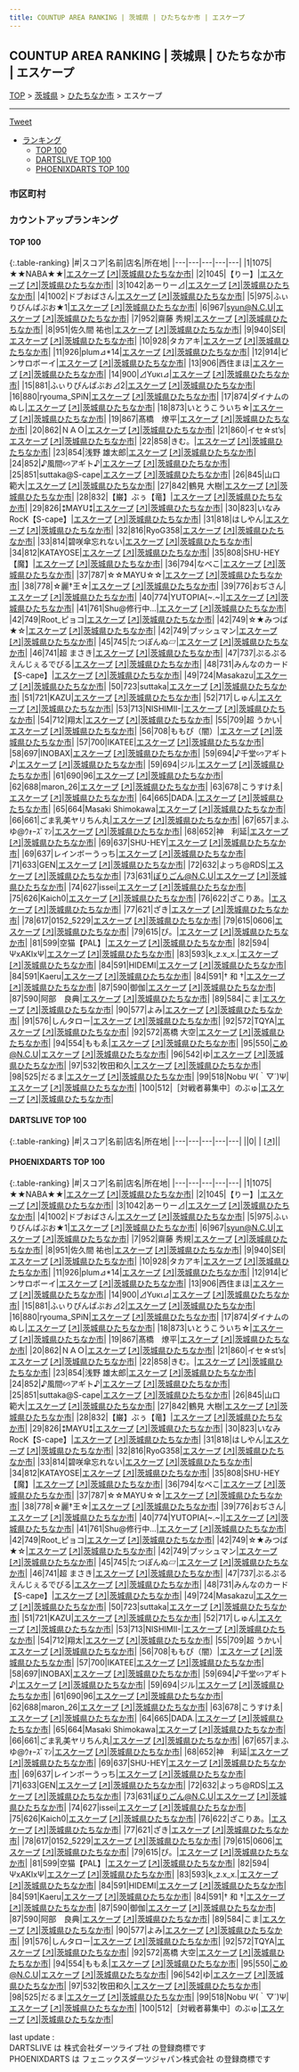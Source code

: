 ```yaml
---
title: COUNTUP AREA RANKING | 茨城県 | ひたちなか市 | エスケープ
---
```

## COUNTUP AREA RANKING | 茨城県 | ひたちなか市 | エスケープ

[TOP](/darts/rank/) > [茨城県](/darts/rank/茨城県/) > [ひたちなか市](/darts/rank/茨城県/ひたちなか市/) > エスケープ

___

<a href="https://twitter.com/share?ref_src=twsrc%5Etfw" data-text="COUNTUP AREA RANKING | 茨城県ひたちなか市エスケープ" class="twitter-share-button" data-hashtags="DARTSLIVE,PHOENIXDARTS,darts,ダーツ" data-show-count="false">Tweet</a>

* [ランキング](#カウントアップランキング)
    * [TOP 100](#top-100)
    * [DARTSLIVE TOP 100](#dartslive-top-100)
    * [PHOENIXDARTS TOP 100](#phoenixdarts-top-100)

### 市区町村

<ul>

</ul>

### カウントアップランキング

#### TOP 100



{:.table-ranking}
|#|スコア|名前|店名|所在地|
|---|---|---|---|---|
|1|1075|<span class="rank-name-pd">★★NABA★★</span>|<a href="/darts/rank/shops/9425.html">エスケープ</a> <a href="https://vs.phoenixdarts.com/jp/shop/shopDetailInfo/s_9425?s_seq=9425">[↗]</a>|<a href="/darts/rank/茨城県/ひたちなか市">茨城県ひたちなか市</a>|
|2|1045|<span class="rank-name-pd">【りー】</span>|<a href="/darts/rank/shops/9425.html">エスケープ</a> <a href="https://vs.phoenixdarts.com/jp/shop/shopDetailInfo/s_9425?s_seq=9425">[↗]</a>|<a href="/darts/rank/茨城県/ひたちなか市">茨城県ひたちなか市</a>|
|3|1042|<span class="rank-name-pd">あーりー⊿</span>|<a href="/darts/rank/shops/9425.html">エスケープ</a> <a href="https://vs.phoenixdarts.com/jp/shop/shopDetailInfo/s_9425?s_seq=9425">[↗]</a>|<a href="/darts/rank/茨城県/ひたちなか市">茨城県ひたちなか市</a>|
|4|1002|<span class="rank-name-pd">ドブおばさん</span>|<a href="/darts/rank/shops/9425.html">エスケープ</a> <a href="https://vs.phoenixdarts.com/jp/shop/shopDetailInfo/s_9425?s_seq=9425">[↗]</a>|<a href="/darts/rank/茨城県/ひたちなか市">茨城県ひたちなか市</a>|
|5|975|<span class="rank-name-pd">ふぃりびんばぶお★1</span>|<a href="/darts/rank/shops/9425.html">エスケープ</a> <a href="https://vs.phoenixdarts.com/jp/shop/shopDetailInfo/s_9425?s_seq=9425">[↗]</a>|<a href="/darts/rank/茨城県/ひたちなか市">茨城県ひたちなか市</a>|
|6|967|<span class="rank-name-pd">syun@N.C.U</span>|<a href="/darts/rank/shops/9425.html">エスケープ</a> <a href="https://vs.phoenixdarts.com/jp/shop/shopDetailInfo/s_9425?s_seq=9425">[↗]</a>|<a href="/darts/rank/茨城県/ひたちなか市">茨城県ひたちなか市</a>|
|7|952|<span class="rank-name-pd"><span class="pro-icon-pd"></span>齋藤 秀規</span>|<a href="/darts/rank/shops/9425.html">エスケープ</a> <a href="https://vs.phoenixdarts.com/jp/shop/shopDetailInfo/s_9425?s_seq=9425">[↗]</a>|<a href="/darts/rank/茨城県/ひたちなか市">茨城県ひたちなか市</a>|
|8|951|<span class="rank-name-pd"><span class="pro-icon-pd"></span>佐久間 祐也</span>|<a href="/darts/rank/shops/9425.html">エスケープ</a> <a href="https://vs.phoenixdarts.com/jp/shop/shopDetailInfo/s_9425?s_seq=9425">[↗]</a>|<a href="/darts/rank/茨城県/ひたちなか市">茨城県ひたちなか市</a>|
|9|940|<span class="rank-name-pd">SEI</span>|<a href="/darts/rank/shops/9425.html">エスケープ</a> <a href="https://vs.phoenixdarts.com/jp/shop/shopDetailInfo/s_9425?s_seq=9425">[↗]</a>|<a href="/darts/rank/茨城県/ひたちなか市">茨城県ひたちなか市</a>|
|10|928|<span class="rank-name-pd">タカアキ</span>|<a href="/darts/rank/shops/9425.html">エスケープ</a> <a href="https://vs.phoenixdarts.com/jp/shop/shopDetailInfo/s_9425?s_seq=9425">[↗]</a>|<a href="/darts/rank/茨城県/ひたちなか市">茨城県ひたちなか市</a>|
|11|926|<span class="rank-name-pd">plum⊿*14</span>|<a href="/darts/rank/shops/9425.html">エスケープ</a> <a href="https://vs.phoenixdarts.com/jp/shop/shopDetailInfo/s_9425?s_seq=9425">[↗]</a>|<a href="/darts/rank/茨城県/ひたちなか市">茨城県ひたちなか市</a>|
|12|914|<span class="rank-name-pd">ピンサロボーイ</span>|<a href="/darts/rank/shops/9425.html">エスケープ</a> <a href="https://vs.phoenixdarts.com/jp/shop/shopDetailInfo/s_9425?s_seq=9425">[↗]</a>|<a href="/darts/rank/茨城県/ひたちなか市">茨城県ひたちなか市</a>|
|13|906|<span class="rank-name-pd">西住まほ</span>|<a href="/darts/rank/shops/9425.html">エスケープ</a> <a href="https://vs.phoenixdarts.com/jp/shop/shopDetailInfo/s_9425?s_seq=9425">[↗]</a>|<a href="/darts/rank/茨城県/ひたちなか市">茨城県ひたちなか市</a>|
|14|900|<span class="rank-name-pd">⊿Υυκι⊿</span>|<a href="/darts/rank/shops/9425.html">エスケープ</a> <a href="https://vs.phoenixdarts.com/jp/shop/shopDetailInfo/s_9425?s_seq=9425">[↗]</a>|<a href="/darts/rank/茨城県/ひたちなか市">茨城県ひたちなか市</a>|
|15|881|<span class="rank-name-pd">ふぃりぴんぱぶお⊿2</span>|<a href="/darts/rank/shops/9425.html">エスケープ</a> <a href="https://vs.phoenixdarts.com/jp/shop/shopDetailInfo/s_9425?s_seq=9425">[↗]</a>|<a href="/darts/rank/茨城県/ひたちなか市">茨城県ひたちなか市</a>|
|16|880|<span class="rank-name-pd">ryouma_SPiN</span>|<a href="/darts/rank/shops/9425.html">エスケープ</a> <a href="https://vs.phoenixdarts.com/jp/shop/shopDetailInfo/s_9425?s_seq=9425">[↗]</a>|<a href="/darts/rank/茨城県/ひたちなか市">茨城県ひたちなか市</a>|
|17|874|<span class="rank-name-pd">ダイナムのぬし</span>|<a href="/darts/rank/shops/9425.html">エスケープ</a> <a href="https://vs.phoenixdarts.com/jp/shop/shopDetailInfo/s_9425?s_seq=9425">[↗]</a>|<a href="/darts/rank/茨城県/ひたちなか市">茨城県ひたちなか市</a>|
|18|873|<span class="rank-name-pd">いとうこういち☆</span>|<a href="/darts/rank/shops/9425.html">エスケープ</a> <a href="https://vs.phoenixdarts.com/jp/shop/shopDetailInfo/s_9425?s_seq=9425">[↗]</a>|<a href="/darts/rank/茨城県/ひたちなか市">茨城県ひたちなか市</a>|
|19|867|<span class="rank-name-pd">髙橋　燎平</span>|<a href="/darts/rank/shops/9425.html">エスケープ</a> <a href="https://vs.phoenixdarts.com/jp/shop/shopDetailInfo/s_9425?s_seq=9425">[↗]</a>|<a href="/darts/rank/茨城県/ひたちなか市">茨城県ひたちなか市</a>|
|20|862|<span class="rank-name-pd">ＮＡＯ</span>|<a href="/darts/rank/shops/9425.html">エスケープ</a> <a href="https://vs.phoenixdarts.com/jp/shop/shopDetailInfo/s_9425?s_seq=9425">[↗]</a>|<a href="/darts/rank/茨城県/ひたちなか市">茨城県ひたちなか市</a>|
|21|860|<span class="rank-name-pd">イセ☆st’s</span>|<a href="/darts/rank/shops/9425.html">エスケープ</a> <a href="https://vs.phoenixdarts.com/jp/shop/shopDetailInfo/s_9425?s_seq=9425">[↗]</a>|<a href="/darts/rank/茨城県/ひたちなか市">茨城県ひたちなか市</a>|
|22|858|<span class="rank-name-pd">きむ。</span>|<a href="/darts/rank/shops/9425.html">エスケープ</a> <a href="https://vs.phoenixdarts.com/jp/shop/shopDetailInfo/s_9425?s_seq=9425">[↗]</a>|<a href="/darts/rank/茨城県/ひたちなか市">茨城県ひたちなか市</a>|
|23|854|<span class="rank-name-pd">浅野 雄太郎</span>|<a href="/darts/rank/shops/9425.html">エスケープ</a> <a href="https://vs.phoenixdarts.com/jp/shop/shopDetailInfo/s_9425?s_seq=9425">[↗]</a>|<a href="/darts/rank/茨城県/ひたちなか市">茨城県ひたちなか市</a>|
|24|852|<span class="rank-name-pd">♪風間∽アギト♪</span>|<a href="/darts/rank/shops/9425.html">エスケープ</a> <a href="https://vs.phoenixdarts.com/jp/shop/shopDetailInfo/s_9425?s_seq=9425">[↗]</a>|<a href="/darts/rank/茨城県/ひたちなか市">茨城県ひたちなか市</a>|
|25|851|<span class="rank-name-pd">suttaka@S-cape</span>|<a href="/darts/rank/shops/9425.html">エスケープ</a> <a href="https://vs.phoenixdarts.com/jp/shop/shopDetailInfo/s_9425?s_seq=9425">[↗]</a>|<a href="/darts/rank/茨城県/ひたちなか市">茨城県ひたちなか市</a>|
|26|845|<span class="rank-name-pd">山口 範大</span>|<a href="/darts/rank/shops/9425.html">エスケープ</a> <a href="https://vs.phoenixdarts.com/jp/shop/shopDetailInfo/s_9425?s_seq=9425">[↗]</a>|<a href="/darts/rank/茨城県/ひたちなか市">茨城県ひたちなか市</a>|
|27|842|<span class="rank-name-pd"><span class="pro-icon-pd"></span>鶴見 大樹</span>|<a href="/darts/rank/shops/9425.html">エスケープ</a> <a href="https://vs.phoenixdarts.com/jp/shop/shopDetailInfo/s_9425?s_seq=9425">[↗]</a>|<a href="/darts/rank/茨城県/ひたちなか市">茨城県ひたちなか市</a>|
|28|832|<span class="rank-name-pd">【巌】ぶぅ【竜】</span>|<a href="/darts/rank/shops/9425.html">エスケープ</a> <a href="https://vs.phoenixdarts.com/jp/shop/shopDetailInfo/s_9425?s_seq=9425">[↗]</a>|<a href="/darts/rank/茨城県/ひたちなか市">茨城県ひたちなか市</a>|
|29|826|<span class="rank-name-pd">⁑MAYU⁑</span>|<a href="/darts/rank/shops/9425.html">エスケープ</a> <a href="https://vs.phoenixdarts.com/jp/shop/shopDetailInfo/s_9425?s_seq=9425">[↗]</a>|<a href="/darts/rank/茨城県/ひたちなか市">茨城県ひたちなか市</a>|
|30|823|<span class="rank-name-pd">いなみRocK【S-cape】</span>|<a href="/darts/rank/shops/9425.html">エスケープ</a> <a href="https://vs.phoenixdarts.com/jp/shop/shopDetailInfo/s_9425?s_seq=9425">[↗]</a>|<a href="/darts/rank/茨城県/ひたちなか市">茨城県ひたちなか市</a>|
|31|818|<span class="rank-name-pd">はしやん</span>|<a href="/darts/rank/shops/9425.html">エスケープ</a> <a href="https://vs.phoenixdarts.com/jp/shop/shopDetailInfo/s_9425?s_seq=9425">[↗]</a>|<a href="/darts/rank/茨城県/ひたちなか市">茨城県ひたちなか市</a>|
|32|816|<span class="rank-name-pd">RyoG358</span>|<a href="/darts/rank/shops/9425.html">エスケープ</a> <a href="https://vs.phoenixdarts.com/jp/shop/shopDetailInfo/s_9425?s_seq=9425">[↗]</a>|<a href="/darts/rank/茨城県/ひたちなか市">茨城県ひたちなか市</a>|
|33|814|<span class="rank-name-pd">碧咲傘忘れない</span>|<a href="/darts/rank/shops/9425.html">エスケープ</a> <a href="https://vs.phoenixdarts.com/jp/shop/shopDetailInfo/s_9425?s_seq=9425">[↗]</a>|<a href="/darts/rank/茨城県/ひたちなか市">茨城県ひたちなか市</a>|
|34|812|<span class="rank-name-pd">KATAYOSE</span>|<a href="/darts/rank/shops/9425.html">エスケープ</a> <a href="https://vs.phoenixdarts.com/jp/shop/shopDetailInfo/s_9425?s_seq=9425">[↗]</a>|<a href="/darts/rank/茨城県/ひたちなか市">茨城県ひたちなか市</a>|
|35|808|<span class="rank-name-pd">SHU-HEY【魔】</span>|<a href="/darts/rank/shops/9425.html">エスケープ</a> <a href="https://vs.phoenixdarts.com/jp/shop/shopDetailInfo/s_9425?s_seq=9425">[↗]</a>|<a href="/darts/rank/茨城県/ひたちなか市">茨城県ひたちなか市</a>|
|36|794|<span class="rank-name-pd">なべこ</span>|<a href="/darts/rank/shops/9425.html">エスケープ</a> <a href="https://vs.phoenixdarts.com/jp/shop/shopDetailInfo/s_9425?s_seq=9425">[↗]</a>|<a href="/darts/rank/茨城県/ひたちなか市">茨城県ひたちなか市</a>|
|37|787|<span class="rank-name-pd">☆☆MAYU☆☆</span>|<a href="/darts/rank/shops/9425.html">エスケープ</a> <a href="https://vs.phoenixdarts.com/jp/shop/shopDetailInfo/s_9425?s_seq=9425">[↗]</a>|<a href="/darts/rank/茨城県/ひたちなか市">茨城県ひたちなか市</a>|
|38|778|<span class="rank-name-pd">☆麗†王☆</span>|<a href="/darts/rank/shops/9425.html">エスケープ</a> <a href="https://vs.phoenixdarts.com/jp/shop/shopDetailInfo/s_9425?s_seq=9425">[↗]</a>|<a href="/darts/rank/茨城県/ひたちなか市">茨城県ひたちなか市</a>|
|39|776|<span class="rank-name-pd">おぢさん</span>|<a href="/darts/rank/shops/9425.html">エスケープ</a> <a href="https://vs.phoenixdarts.com/jp/shop/shopDetailInfo/s_9425?s_seq=9425">[↗]</a>|<a href="/darts/rank/茨城県/ひたちなか市">茨城県ひたちなか市</a>|
|40|774|<span class="rank-name-pd">YUTOPIA[~.~]</span>|<a href="/darts/rank/shops/9425.html">エスケープ</a> <a href="https://vs.phoenixdarts.com/jp/shop/shopDetailInfo/s_9425?s_seq=9425">[↗]</a>|<a href="/darts/rank/茨城県/ひたちなか市">茨城県ひたちなか市</a>|
|41|761|<span class="rank-name-pd">Shu@修行中...</span>|<a href="/darts/rank/shops/9425.html">エスケープ</a> <a href="https://vs.phoenixdarts.com/jp/shop/shopDetailInfo/s_9425?s_seq=9425">[↗]</a>|<a href="/darts/rank/茨城県/ひたちなか市">茨城県ひたちなか市</a>|
|42|749|<span class="rank-name-pd">Root_ピョコ</span>|<a href="/darts/rank/shops/9425.html">エスケープ</a> <a href="https://vs.phoenixdarts.com/jp/shop/shopDetailInfo/s_9425?s_seq=9425">[↗]</a>|<a href="/darts/rank/茨城県/ひたちなか市">茨城県ひたちなか市</a>|
|42|749|<span class="rank-name-pd">☆★みつば★☆</span>|<a href="/darts/rank/shops/9425.html">エスケープ</a> <a href="https://vs.phoenixdarts.com/jp/shop/shopDetailInfo/s_9425?s_seq=9425">[↗]</a>|<a href="/darts/rank/茨城県/ひたちなか市">茨城県ひたちなか市</a>|
|42|749|<span class="rank-name-pd">プッシュマン</span>|<a href="/darts/rank/shops/9425.html">エスケープ</a> <a href="https://vs.phoenixdarts.com/jp/shop/shopDetailInfo/s_9425?s_seq=9425">[↗]</a>|<a href="/darts/rank/茨城県/ひたちなか市">茨城県ひたちなか市</a>|
|45|745|<span class="rank-name-pd">たつぽんぬ▱</span>|<a href="/darts/rank/shops/9425.html">エスケープ</a> <a href="https://vs.phoenixdarts.com/jp/shop/shopDetailInfo/s_9425?s_seq=9425">[↗]</a>|<a href="/darts/rank/茨城県/ひたちなか市">茨城県ひたちなか市</a>|
|46|741|<span class="rank-name-pd">超 まさき</span>|<a href="/darts/rank/shops/9425.html">エスケープ</a> <a href="https://vs.phoenixdarts.com/jp/shop/shopDetailInfo/s_9425?s_seq=9425">[↗]</a>|<a href="/darts/rank/茨城県/ひたちなか市">茨城県ひたちなか市</a>|
|47|737|<span class="rank-name-pd">ぷるぷるえんじぇるでびる</span>|<a href="/darts/rank/shops/9425.html">エスケープ</a> <a href="https://vs.phoenixdarts.com/jp/shop/shopDetailInfo/s_9425?s_seq=9425">[↗]</a>|<a href="/darts/rank/茨城県/ひたちなか市">茨城県ひたちなか市</a>|
|48|731|<span class="rank-name-pd">みんなのカード【S-cape】</span>|<a href="/darts/rank/shops/9425.html">エスケープ</a> <a href="https://vs.phoenixdarts.com/jp/shop/shopDetailInfo/s_9425?s_seq=9425">[↗]</a>|<a href="/darts/rank/茨城県/ひたちなか市">茨城県ひたちなか市</a>|
|49|724|<span class="rank-name-pd">Masakazu</span>|<a href="/darts/rank/shops/9425.html">エスケープ</a> <a href="https://vs.phoenixdarts.com/jp/shop/shopDetailInfo/s_9425?s_seq=9425">[↗]</a>|<a href="/darts/rank/茨城県/ひたちなか市">茨城県ひたちなか市</a>|
|50|723|<span class="rank-name-pd">suttaka</span>|<a href="/darts/rank/shops/9425.html">エスケープ</a> <a href="https://vs.phoenixdarts.com/jp/shop/shopDetailInfo/s_9425?s_seq=9425">[↗]</a>|<a href="/darts/rank/茨城県/ひたちなか市">茨城県ひたちなか市</a>|
|51|721|<span class="rank-name-pd">KAZU</span>|<a href="/darts/rank/shops/9425.html">エスケープ</a> <a href="https://vs.phoenixdarts.com/jp/shop/shopDetailInfo/s_9425?s_seq=9425">[↗]</a>|<a href="/darts/rank/茨城県/ひたちなか市">茨城県ひたちなか市</a>|
|52|717|<span class="rank-name-pd">しゅん</span>|<a href="/darts/rank/shops/9425.html">エスケープ</a> <a href="https://vs.phoenixdarts.com/jp/shop/shopDetailInfo/s_9425?s_seq=9425">[↗]</a>|<a href="/darts/rank/茨城県/ひたちなか市">茨城県ひたちなか市</a>|
|53|713|<span class="rank-name-pd">NISHIMII-</span>|<a href="/darts/rank/shops/9425.html">エスケープ</a> <a href="https://vs.phoenixdarts.com/jp/shop/shopDetailInfo/s_9425?s_seq=9425">[↗]</a>|<a href="/darts/rank/茨城県/ひたちなか市">茨城県ひたちなか市</a>|
|54|712|<span class="rank-name-pd">翔太</span>|<a href="/darts/rank/shops/9425.html">エスケープ</a> <a href="https://vs.phoenixdarts.com/jp/shop/shopDetailInfo/s_9425?s_seq=9425">[↗]</a>|<a href="/darts/rank/茨城県/ひたちなか市">茨城県ひたちなか市</a>|
|55|709|<span class="rank-name-pd">超 うかい</span>|<a href="/darts/rank/shops/9425.html">エスケープ</a> <a href="https://vs.phoenixdarts.com/jp/shop/shopDetailInfo/s_9425?s_seq=9425">[↗]</a>|<a href="/darts/rank/茨城県/ひたちなか市">茨城県ひたちなか市</a>|
|56|708|<span class="rank-name-pd">ももぴ（闇）</span>|<a href="/darts/rank/shops/9425.html">エスケープ</a> <a href="https://vs.phoenixdarts.com/jp/shop/shopDetailInfo/s_9425?s_seq=9425">[↗]</a>|<a href="/darts/rank/茨城県/ひたちなか市">茨城県ひたちなか市</a>|
|57|700|<span class="rank-name-pd">IKATEE</span>|<a href="/darts/rank/shops/9425.html">エスケープ</a> <a href="https://vs.phoenixdarts.com/jp/shop/shopDetailInfo/s_9425?s_seq=9425">[↗]</a>|<a href="/darts/rank/茨城県/ひたちなか市">茨城県ひたちなか市</a>|
|58|697|<span class="rank-name-pd">INOBAX</span>|<a href="/darts/rank/shops/9425.html">エスケープ</a> <a href="https://vs.phoenixdarts.com/jp/shop/shopDetailInfo/s_9425?s_seq=9425">[↗]</a>|<a href="/darts/rank/茨城県/ひたちなか市">茨城県ひたちなか市</a>|
|59|694|<span class="rank-name-pd">♪千堂∽アギト♪</span>|<a href="/darts/rank/shops/9425.html">エスケープ</a> <a href="https://vs.phoenixdarts.com/jp/shop/shopDetailInfo/s_9425?s_seq=9425">[↗]</a>|<a href="/darts/rank/茨城県/ひたちなか市">茨城県ひたちなか市</a>|
|59|694|<span class="rank-name-pd">ジル</span>|<a href="/darts/rank/shops/9425.html">エスケープ</a> <a href="https://vs.phoenixdarts.com/jp/shop/shopDetailInfo/s_9425?s_seq=9425">[↗]</a>|<a href="/darts/rank/茨城県/ひたちなか市">茨城県ひたちなか市</a>|
|61|690|<span class="rank-name-pd">96</span>|<a href="/darts/rank/shops/9425.html">エスケープ</a> <a href="https://vs.phoenixdarts.com/jp/shop/shopDetailInfo/s_9425?s_seq=9425">[↗]</a>|<a href="/darts/rank/茨城県/ひたちなか市">茨城県ひたちなか市</a>|
|62|688|<span class="rank-name-pd">maron_26</span>|<a href="/darts/rank/shops/9425.html">エスケープ</a> <a href="https://vs.phoenixdarts.com/jp/shop/shopDetailInfo/s_9425?s_seq=9425">[↗]</a>|<a href="/darts/rank/茨城県/ひたちなか市">茨城県ひたちなか市</a>|
|63|678|<span class="rank-name-pd">こうすけゑ</span>|<a href="/darts/rank/shops/9425.html">エスケープ</a> <a href="https://vs.phoenixdarts.com/jp/shop/shopDetailInfo/s_9425?s_seq=9425">[↗]</a>|<a href="/darts/rank/茨城県/ひたちなか市">茨城県ひたちなか市</a>|
|64|665|<span class="rank-name-pd">DADA.</span>|<a href="/darts/rank/shops/9425.html">エスケープ</a> <a href="https://vs.phoenixdarts.com/jp/shop/shopDetailInfo/s_9425?s_seq=9425">[↗]</a>|<a href="/darts/rank/茨城県/ひたちなか市">茨城県ひたちなか市</a>|
|65|664|<span class="rank-name-pd">Masaki Shimokawa</span>|<a href="/darts/rank/shops/9425.html">エスケープ</a> <a href="https://vs.phoenixdarts.com/jp/shop/shopDetailInfo/s_9425?s_seq=9425">[↗]</a>|<a href="/darts/rank/茨城県/ひたちなか市">茨城県ひたちなか市</a>|
|66|661|<span class="rank-name-pd">ごま乳美ヤリちん丸</span>|<a href="/darts/rank/shops/9425.html">エスケープ</a> <a href="https://vs.phoenixdarts.com/jp/shop/shopDetailInfo/s_9425?s_seq=9425">[↗]</a>|<a href="/darts/rank/茨城県/ひたちなか市">茨城県ひたちなか市</a>|
|67|657|<span class="rank-name-pd">まふゆ@ｳｫｰｽﾞﾏﾝ</span>|<a href="/darts/rank/shops/9425.html">エスケープ</a> <a href="https://vs.phoenixdarts.com/jp/shop/shopDetailInfo/s_9425?s_seq=9425">[↗]</a>|<a href="/darts/rank/茨城県/ひたちなか市">茨城県ひたちなか市</a>|
|68|652|<span class="rank-name-pd">神　利延</span>|<a href="/darts/rank/shops/9425.html">エスケープ</a> <a href="https://vs.phoenixdarts.com/jp/shop/shopDetailInfo/s_9425?s_seq=9425">[↗]</a>|<a href="/darts/rank/茨城県/ひたちなか市">茨城県ひたちなか市</a>|
|69|637|<span class="rank-name-pd">SHU-HEY</span>|<a href="/darts/rank/shops/9425.html">エスケープ</a> <a href="https://vs.phoenixdarts.com/jp/shop/shopDetailInfo/s_9425?s_seq=9425">[↗]</a>|<a href="/darts/rank/茨城県/ひたちなか市">茨城県ひたちなか市</a>|
|69|637|<span class="rank-name-pd">レインボーうっち</span>|<a href="/darts/rank/shops/9425.html">エスケープ</a> <a href="https://vs.phoenixdarts.com/jp/shop/shopDetailInfo/s_9425?s_seq=9425">[↗]</a>|<a href="/darts/rank/茨城県/ひたちなか市">茨城県ひたちなか市</a>|
|71|633|<span class="rank-name-pd">GEN</span>|<a href="/darts/rank/shops/9425.html">エスケープ</a> <a href="https://vs.phoenixdarts.com/jp/shop/shopDetailInfo/s_9425?s_seq=9425">[↗]</a>|<a href="/darts/rank/茨城県/ひたちなか市">茨城県ひたちなか市</a>|
|72|632|<span class="rank-name-pd">よっち@RDS</span>|<a href="/darts/rank/shops/9425.html">エスケープ</a> <a href="https://vs.phoenixdarts.com/jp/shop/shopDetailInfo/s_9425?s_seq=9425">[↗]</a>|<a href="/darts/rank/茨城県/ひたちなか市">茨城県ひたちなか市</a>|
|73|631|<span class="rank-name-pd">ぽりごん@N.C.U</span>|<a href="/darts/rank/shops/9425.html">エスケープ</a> <a href="https://vs.phoenixdarts.com/jp/shop/shopDetailInfo/s_9425?s_seq=9425">[↗]</a>|<a href="/darts/rank/茨城県/ひたちなか市">茨城県ひたちなか市</a>|
|74|627|<span class="rank-name-pd">issei</span>|<a href="/darts/rank/shops/9425.html">エスケープ</a> <a href="https://vs.phoenixdarts.com/jp/shop/shopDetailInfo/s_9425?s_seq=9425">[↗]</a>|<a href="/darts/rank/茨城県/ひたちなか市">茨城県ひたちなか市</a>|
|75|626|<span class="rank-name-pd">Kaich0</span>|<a href="/darts/rank/shops/9425.html">エスケープ</a> <a href="https://vs.phoenixdarts.com/jp/shop/shopDetailInfo/s_9425?s_seq=9425">[↗]</a>|<a href="/darts/rank/茨城県/ひたちなか市">茨城県ひたちなか市</a>|
|76|622|<span class="rank-name-pd">ざこりあ。</span>|<a href="/darts/rank/shops/9425.html">エスケープ</a> <a href="https://vs.phoenixdarts.com/jp/shop/shopDetailInfo/s_9425?s_seq=9425">[↗]</a>|<a href="/darts/rank/茨城県/ひたちなか市">茨城県ひたちなか市</a>|
|77|621|<span class="rank-name-pd">ざき</span>|<a href="/darts/rank/shops/9425.html">エスケープ</a> <a href="https://vs.phoenixdarts.com/jp/shop/shopDetailInfo/s_9425?s_seq=9425">[↗]</a>|<a href="/darts/rank/茨城県/ひたちなか市">茨城県ひたちなか市</a>|
|78|617|<span class="rank-name-pd">0152_5229</span>|<a href="/darts/rank/shops/9425.html">エスケープ</a> <a href="https://vs.phoenixdarts.com/jp/shop/shopDetailInfo/s_9425?s_seq=9425">[↗]</a>|<a href="/darts/rank/茨城県/ひたちなか市">茨城県ひたちなか市</a>|
|79|615|<span class="rank-name-pd">0606</span>|<a href="/darts/rank/shops/9425.html">エスケープ</a> <a href="https://vs.phoenixdarts.com/jp/shop/shopDetailInfo/s_9425?s_seq=9425">[↗]</a>|<a href="/darts/rank/茨城県/ひたちなか市">茨城県ひたちなか市</a>|
|79|615|<span class="rank-name-pd">ぴ。</span>|<a href="/darts/rank/shops/9425.html">エスケープ</a> <a href="https://vs.phoenixdarts.com/jp/shop/shopDetailInfo/s_9425?s_seq=9425">[↗]</a>|<a href="/darts/rank/茨城県/ひたちなか市">茨城県ひたちなか市</a>|
|81|599|<span class="rank-name-pd">空猫【PAL】</span>|<a href="/darts/rank/shops/9425.html">エスケープ</a> <a href="https://vs.phoenixdarts.com/jp/shop/shopDetailInfo/s_9425?s_seq=9425">[↗]</a>|<a href="/darts/rank/茨城県/ひたちなか市">茨城県ひたちなか市</a>|
|82|594|<span class="rank-name-pd">ΨxAKIxΨ</span>|<a href="/darts/rank/shops/9425.html">エスケープ</a> <a href="https://vs.phoenixdarts.com/jp/shop/shopDetailInfo/s_9425?s_seq=9425">[↗]</a>|<a href="/darts/rank/茨城県/ひたちなか市">茨城県ひたちなか市</a>|
|83|593|<span class="rank-name-pd">k_z.x_x.</span>|<a href="/darts/rank/shops/9425.html">エスケープ</a> <a href="https://vs.phoenixdarts.com/jp/shop/shopDetailInfo/s_9425?s_seq=9425">[↗]</a>|<a href="/darts/rank/茨城県/ひたちなか市">茨城県ひたちなか市</a>|
|84|591|<span class="rank-name-pd">HIDEMI</span>|<a href="/darts/rank/shops/9425.html">エスケープ</a> <a href="https://vs.phoenixdarts.com/jp/shop/shopDetailInfo/s_9425?s_seq=9425">[↗]</a>|<a href="/darts/rank/茨城県/ひたちなか市">茨城県ひたちなか市</a>|
|84|591|<span class="rank-name-pd">Kaeru</span>|<a href="/darts/rank/shops/9425.html">エスケープ</a> <a href="https://vs.phoenixdarts.com/jp/shop/shopDetailInfo/s_9425?s_seq=9425">[↗]</a>|<a href="/darts/rank/茨城県/ひたちなか市">茨城県ひたちなか市</a>|
|84|591|<span class="rank-name-pd">†   和   †</span>|<a href="/darts/rank/shops/9425.html">エスケープ</a> <a href="https://vs.phoenixdarts.com/jp/shop/shopDetailInfo/s_9425?s_seq=9425">[↗]</a>|<a href="/darts/rank/茨城県/ひたちなか市">茨城県ひたちなか市</a>|
|87|590|<span class="rank-name-pd">御伽</span>|<a href="/darts/rank/shops/9425.html">エスケープ</a> <a href="https://vs.phoenixdarts.com/jp/shop/shopDetailInfo/s_9425?s_seq=9425">[↗]</a>|<a href="/darts/rank/茨城県/ひたちなか市">茨城県ひたちなか市</a>|
|87|590|<span class="rank-name-pd">阿部　良典</span>|<a href="/darts/rank/shops/9425.html">エスケープ</a> <a href="https://vs.phoenixdarts.com/jp/shop/shopDetailInfo/s_9425?s_seq=9425">[↗]</a>|<a href="/darts/rank/茨城県/ひたちなか市">茨城県ひたちなか市</a>|
|89|584|<span class="rank-name-pd">こま</span>|<a href="/darts/rank/shops/9425.html">エスケープ</a> <a href="https://vs.phoenixdarts.com/jp/shop/shopDetailInfo/s_9425?s_seq=9425">[↗]</a>|<a href="/darts/rank/茨城県/ひたちなか市">茨城県ひたちなか市</a>|
|90|577|<span class="rank-name-pd">よみ</span>|<a href="/darts/rank/shops/9425.html">エスケープ</a> <a href="https://vs.phoenixdarts.com/jp/shop/shopDetailInfo/s_9425?s_seq=9425">[↗]</a>|<a href="/darts/rank/茨城県/ひたちなか市">茨城県ひたちなか市</a>|
|91|576|<span class="rank-name-pd">しんタロー</span>|<a href="/darts/rank/shops/9425.html">エスケープ</a> <a href="https://vs.phoenixdarts.com/jp/shop/shopDetailInfo/s_9425?s_seq=9425">[↗]</a>|<a href="/darts/rank/茨城県/ひたちなか市">茨城県ひたちなか市</a>|
|92|572|<span class="rank-name-pd">TQYA</span>|<a href="/darts/rank/shops/9425.html">エスケープ</a> <a href="https://vs.phoenixdarts.com/jp/shop/shopDetailInfo/s_9425?s_seq=9425">[↗]</a>|<a href="/darts/rank/茨城県/ひたちなか市">茨城県ひたちなか市</a>|
|92|572|<span class="rank-name-pd">髙橋 大空</span>|<a href="/darts/rank/shops/9425.html">エスケープ</a> <a href="https://vs.phoenixdarts.com/jp/shop/shopDetailInfo/s_9425?s_seq=9425">[↗]</a>|<a href="/darts/rank/茨城県/ひたちなか市">茨城県ひたちなか市</a>|
|94|554|<span class="rank-name-pd">ももゑ</span>|<a href="/darts/rank/shops/9425.html">エスケープ</a> <a href="https://vs.phoenixdarts.com/jp/shop/shopDetailInfo/s_9425?s_seq=9425">[↗]</a>|<a href="/darts/rank/茨城県/ひたちなか市">茨城県ひたちなか市</a>|
|95|550|<span class="rank-name-pd">こめ@N.C.U</span>|<a href="/darts/rank/shops/9425.html">エスケープ</a> <a href="https://vs.phoenixdarts.com/jp/shop/shopDetailInfo/s_9425?s_seq=9425">[↗]</a>|<a href="/darts/rank/茨城県/ひたちなか市">茨城県ひたちなか市</a>|
|96|542|<span class="rank-name-pd">ゆ</span>|<a href="/darts/rank/shops/9425.html">エスケープ</a> <a href="https://vs.phoenixdarts.com/jp/shop/shopDetailInfo/s_9425?s_seq=9425">[↗]</a>|<a href="/darts/rank/茨城県/ひたちなか市">茨城県ひたちなか市</a>|
|97|532|<span class="rank-name-pd">牧田和久</span>|<a href="/darts/rank/shops/9425.html">エスケープ</a> <a href="https://vs.phoenixdarts.com/jp/shop/shopDetailInfo/s_9425?s_seq=9425">[↗]</a>|<a href="/darts/rank/茨城県/ひたちなか市">茨城県ひたちなか市</a>|
|98|525|<span class="rank-name-pd">だるま</span>|<a href="/darts/rank/shops/9425.html">エスケープ</a> <a href="https://vs.phoenixdarts.com/jp/shop/shopDetailInfo/s_9425?s_seq=9425">[↗]</a>|<a href="/darts/rank/茨城県/ひたちなか市">茨城県ひたちなか市</a>|
|99|518|<span class="rank-name-pd">Nobu Ψ(｀▽´)Ψ</span>|<a href="/darts/rank/shops/9425.html">エスケープ</a> <a href="https://vs.phoenixdarts.com/jp/shop/shopDetailInfo/s_9425?s_seq=9425">[↗]</a>|<a href="/darts/rank/茨城県/ひたちなか市">茨城県ひたちなか市</a>|
|100|512|<span class="rank-name-pd">［対戦者募集中］のぶゅ</span>|<a href="/darts/rank/shops/9425.html">エスケープ</a> <a href="https://vs.phoenixdarts.com/jp/shop/shopDetailInfo/s_9425?s_seq=9425">[↗]</a>|<a href="/darts/rank/茨城県/ひたちなか市">茨城県ひたちなか市</a>|


#### DARTSLIVE TOP 100



{:.table-ranking}
|#|スコア|名前|店名|所在地|
|---|---|---|---|---|
||0|<span class="rank-name-dl"> </span>|<a href="/darts/rank/shops/.html"></a> <a href="">[↗]</a>|<a href="/darts/rank//"></a>|


#### PHOENIXDARTS TOP 100



{:.table-ranking}
|#|スコア|名前|店名|所在地|
|---|---|---|---|---|
|1|1075|<span class="rank-name-pd">★★NABA★★</span>|<a href="/darts/rank/shops/9425.html">エスケープ</a> <a href="https://vs.phoenixdarts.com/jp/shop/shopDetailInfo/s_9425?s_seq=9425">[↗]</a>|<a href="/darts/rank/茨城県/ひたちなか市">茨城県ひたちなか市</a>|
|2|1045|<span class="rank-name-pd">【りー】</span>|<a href="/darts/rank/shops/9425.html">エスケープ</a> <a href="https://vs.phoenixdarts.com/jp/shop/shopDetailInfo/s_9425?s_seq=9425">[↗]</a>|<a href="/darts/rank/茨城県/ひたちなか市">茨城県ひたちなか市</a>|
|3|1042|<span class="rank-name-pd">あーりー⊿</span>|<a href="/darts/rank/shops/9425.html">エスケープ</a> <a href="https://vs.phoenixdarts.com/jp/shop/shopDetailInfo/s_9425?s_seq=9425">[↗]</a>|<a href="/darts/rank/茨城県/ひたちなか市">茨城県ひたちなか市</a>|
|4|1002|<span class="rank-name-pd">ドブおばさん</span>|<a href="/darts/rank/shops/9425.html">エスケープ</a> <a href="https://vs.phoenixdarts.com/jp/shop/shopDetailInfo/s_9425?s_seq=9425">[↗]</a>|<a href="/darts/rank/茨城県/ひたちなか市">茨城県ひたちなか市</a>|
|5|975|<span class="rank-name-pd">ふぃりびんばぶお★1</span>|<a href="/darts/rank/shops/9425.html">エスケープ</a> <a href="https://vs.phoenixdarts.com/jp/shop/shopDetailInfo/s_9425?s_seq=9425">[↗]</a>|<a href="/darts/rank/茨城県/ひたちなか市">茨城県ひたちなか市</a>|
|6|967|<span class="rank-name-pd">syun@N.C.U</span>|<a href="/darts/rank/shops/9425.html">エスケープ</a> <a href="https://vs.phoenixdarts.com/jp/shop/shopDetailInfo/s_9425?s_seq=9425">[↗]</a>|<a href="/darts/rank/茨城県/ひたちなか市">茨城県ひたちなか市</a>|
|7|952|<span class="rank-name-pd"><span class="pro-icon-pd"></span>齋藤 秀規</span>|<a href="/darts/rank/shops/9425.html">エスケープ</a> <a href="https://vs.phoenixdarts.com/jp/shop/shopDetailInfo/s_9425?s_seq=9425">[↗]</a>|<a href="/darts/rank/茨城県/ひたちなか市">茨城県ひたちなか市</a>|
|8|951|<span class="rank-name-pd"><span class="pro-icon-pd"></span>佐久間 祐也</span>|<a href="/darts/rank/shops/9425.html">エスケープ</a> <a href="https://vs.phoenixdarts.com/jp/shop/shopDetailInfo/s_9425?s_seq=9425">[↗]</a>|<a href="/darts/rank/茨城県/ひたちなか市">茨城県ひたちなか市</a>|
|9|940|<span class="rank-name-pd">SEI</span>|<a href="/darts/rank/shops/9425.html">エスケープ</a> <a href="https://vs.phoenixdarts.com/jp/shop/shopDetailInfo/s_9425?s_seq=9425">[↗]</a>|<a href="/darts/rank/茨城県/ひたちなか市">茨城県ひたちなか市</a>|
|10|928|<span class="rank-name-pd">タカアキ</span>|<a href="/darts/rank/shops/9425.html">エスケープ</a> <a href="https://vs.phoenixdarts.com/jp/shop/shopDetailInfo/s_9425?s_seq=9425">[↗]</a>|<a href="/darts/rank/茨城県/ひたちなか市">茨城県ひたちなか市</a>|
|11|926|<span class="rank-name-pd">plum⊿*14</span>|<a href="/darts/rank/shops/9425.html">エスケープ</a> <a href="https://vs.phoenixdarts.com/jp/shop/shopDetailInfo/s_9425?s_seq=9425">[↗]</a>|<a href="/darts/rank/茨城県/ひたちなか市">茨城県ひたちなか市</a>|
|12|914|<span class="rank-name-pd">ピンサロボーイ</span>|<a href="/darts/rank/shops/9425.html">エスケープ</a> <a href="https://vs.phoenixdarts.com/jp/shop/shopDetailInfo/s_9425?s_seq=9425">[↗]</a>|<a href="/darts/rank/茨城県/ひたちなか市">茨城県ひたちなか市</a>|
|13|906|<span class="rank-name-pd">西住まほ</span>|<a href="/darts/rank/shops/9425.html">エスケープ</a> <a href="https://vs.phoenixdarts.com/jp/shop/shopDetailInfo/s_9425?s_seq=9425">[↗]</a>|<a href="/darts/rank/茨城県/ひたちなか市">茨城県ひたちなか市</a>|
|14|900|<span class="rank-name-pd">⊿Υυκι⊿</span>|<a href="/darts/rank/shops/9425.html">エスケープ</a> <a href="https://vs.phoenixdarts.com/jp/shop/shopDetailInfo/s_9425?s_seq=9425">[↗]</a>|<a href="/darts/rank/茨城県/ひたちなか市">茨城県ひたちなか市</a>|
|15|881|<span class="rank-name-pd">ふぃりぴんぱぶお⊿2</span>|<a href="/darts/rank/shops/9425.html">エスケープ</a> <a href="https://vs.phoenixdarts.com/jp/shop/shopDetailInfo/s_9425?s_seq=9425">[↗]</a>|<a href="/darts/rank/茨城県/ひたちなか市">茨城県ひたちなか市</a>|
|16|880|<span class="rank-name-pd">ryouma_SPiN</span>|<a href="/darts/rank/shops/9425.html">エスケープ</a> <a href="https://vs.phoenixdarts.com/jp/shop/shopDetailInfo/s_9425?s_seq=9425">[↗]</a>|<a href="/darts/rank/茨城県/ひたちなか市">茨城県ひたちなか市</a>|
|17|874|<span class="rank-name-pd">ダイナムのぬし</span>|<a href="/darts/rank/shops/9425.html">エスケープ</a> <a href="https://vs.phoenixdarts.com/jp/shop/shopDetailInfo/s_9425?s_seq=9425">[↗]</a>|<a href="/darts/rank/茨城県/ひたちなか市">茨城県ひたちなか市</a>|
|18|873|<span class="rank-name-pd">いとうこういち☆</span>|<a href="/darts/rank/shops/9425.html">エスケープ</a> <a href="https://vs.phoenixdarts.com/jp/shop/shopDetailInfo/s_9425?s_seq=9425">[↗]</a>|<a href="/darts/rank/茨城県/ひたちなか市">茨城県ひたちなか市</a>|
|19|867|<span class="rank-name-pd">髙橋　燎平</span>|<a href="/darts/rank/shops/9425.html">エスケープ</a> <a href="https://vs.phoenixdarts.com/jp/shop/shopDetailInfo/s_9425?s_seq=9425">[↗]</a>|<a href="/darts/rank/茨城県/ひたちなか市">茨城県ひたちなか市</a>|
|20|862|<span class="rank-name-pd">ＮＡＯ</span>|<a href="/darts/rank/shops/9425.html">エスケープ</a> <a href="https://vs.phoenixdarts.com/jp/shop/shopDetailInfo/s_9425?s_seq=9425">[↗]</a>|<a href="/darts/rank/茨城県/ひたちなか市">茨城県ひたちなか市</a>|
|21|860|<span class="rank-name-pd">イセ☆st’s</span>|<a href="/darts/rank/shops/9425.html">エスケープ</a> <a href="https://vs.phoenixdarts.com/jp/shop/shopDetailInfo/s_9425?s_seq=9425">[↗]</a>|<a href="/darts/rank/茨城県/ひたちなか市">茨城県ひたちなか市</a>|
|22|858|<span class="rank-name-pd">きむ。</span>|<a href="/darts/rank/shops/9425.html">エスケープ</a> <a href="https://vs.phoenixdarts.com/jp/shop/shopDetailInfo/s_9425?s_seq=9425">[↗]</a>|<a href="/darts/rank/茨城県/ひたちなか市">茨城県ひたちなか市</a>|
|23|854|<span class="rank-name-pd">浅野 雄太郎</span>|<a href="/darts/rank/shops/9425.html">エスケープ</a> <a href="https://vs.phoenixdarts.com/jp/shop/shopDetailInfo/s_9425?s_seq=9425">[↗]</a>|<a href="/darts/rank/茨城県/ひたちなか市">茨城県ひたちなか市</a>|
|24|852|<span class="rank-name-pd">♪風間∽アギト♪</span>|<a href="/darts/rank/shops/9425.html">エスケープ</a> <a href="https://vs.phoenixdarts.com/jp/shop/shopDetailInfo/s_9425?s_seq=9425">[↗]</a>|<a href="/darts/rank/茨城県/ひたちなか市">茨城県ひたちなか市</a>|
|25|851|<span class="rank-name-pd">suttaka@S-cape</span>|<a href="/darts/rank/shops/9425.html">エスケープ</a> <a href="https://vs.phoenixdarts.com/jp/shop/shopDetailInfo/s_9425?s_seq=9425">[↗]</a>|<a href="/darts/rank/茨城県/ひたちなか市">茨城県ひたちなか市</a>|
|26|845|<span class="rank-name-pd">山口 範大</span>|<a href="/darts/rank/shops/9425.html">エスケープ</a> <a href="https://vs.phoenixdarts.com/jp/shop/shopDetailInfo/s_9425?s_seq=9425">[↗]</a>|<a href="/darts/rank/茨城県/ひたちなか市">茨城県ひたちなか市</a>|
|27|842|<span class="rank-name-pd"><span class="pro-icon-pd"></span>鶴見 大樹</span>|<a href="/darts/rank/shops/9425.html">エスケープ</a> <a href="https://vs.phoenixdarts.com/jp/shop/shopDetailInfo/s_9425?s_seq=9425">[↗]</a>|<a href="/darts/rank/茨城県/ひたちなか市">茨城県ひたちなか市</a>|
|28|832|<span class="rank-name-pd">【巌】ぶぅ【竜】</span>|<a href="/darts/rank/shops/9425.html">エスケープ</a> <a href="https://vs.phoenixdarts.com/jp/shop/shopDetailInfo/s_9425?s_seq=9425">[↗]</a>|<a href="/darts/rank/茨城県/ひたちなか市">茨城県ひたちなか市</a>|
|29|826|<span class="rank-name-pd">⁑MAYU⁑</span>|<a href="/darts/rank/shops/9425.html">エスケープ</a> <a href="https://vs.phoenixdarts.com/jp/shop/shopDetailInfo/s_9425?s_seq=9425">[↗]</a>|<a href="/darts/rank/茨城県/ひたちなか市">茨城県ひたちなか市</a>|
|30|823|<span class="rank-name-pd">いなみRocK【S-cape】</span>|<a href="/darts/rank/shops/9425.html">エスケープ</a> <a href="https://vs.phoenixdarts.com/jp/shop/shopDetailInfo/s_9425?s_seq=9425">[↗]</a>|<a href="/darts/rank/茨城県/ひたちなか市">茨城県ひたちなか市</a>|
|31|818|<span class="rank-name-pd">はしやん</span>|<a href="/darts/rank/shops/9425.html">エスケープ</a> <a href="https://vs.phoenixdarts.com/jp/shop/shopDetailInfo/s_9425?s_seq=9425">[↗]</a>|<a href="/darts/rank/茨城県/ひたちなか市">茨城県ひたちなか市</a>|
|32|816|<span class="rank-name-pd">RyoG358</span>|<a href="/darts/rank/shops/9425.html">エスケープ</a> <a href="https://vs.phoenixdarts.com/jp/shop/shopDetailInfo/s_9425?s_seq=9425">[↗]</a>|<a href="/darts/rank/茨城県/ひたちなか市">茨城県ひたちなか市</a>|
|33|814|<span class="rank-name-pd">碧咲傘忘れない</span>|<a href="/darts/rank/shops/9425.html">エスケープ</a> <a href="https://vs.phoenixdarts.com/jp/shop/shopDetailInfo/s_9425?s_seq=9425">[↗]</a>|<a href="/darts/rank/茨城県/ひたちなか市">茨城県ひたちなか市</a>|
|34|812|<span class="rank-name-pd">KATAYOSE</span>|<a href="/darts/rank/shops/9425.html">エスケープ</a> <a href="https://vs.phoenixdarts.com/jp/shop/shopDetailInfo/s_9425?s_seq=9425">[↗]</a>|<a href="/darts/rank/茨城県/ひたちなか市">茨城県ひたちなか市</a>|
|35|808|<span class="rank-name-pd">SHU-HEY【魔】</span>|<a href="/darts/rank/shops/9425.html">エスケープ</a> <a href="https://vs.phoenixdarts.com/jp/shop/shopDetailInfo/s_9425?s_seq=9425">[↗]</a>|<a href="/darts/rank/茨城県/ひたちなか市">茨城県ひたちなか市</a>|
|36|794|<span class="rank-name-pd">なべこ</span>|<a href="/darts/rank/shops/9425.html">エスケープ</a> <a href="https://vs.phoenixdarts.com/jp/shop/shopDetailInfo/s_9425?s_seq=9425">[↗]</a>|<a href="/darts/rank/茨城県/ひたちなか市">茨城県ひたちなか市</a>|
|37|787|<span class="rank-name-pd">☆☆MAYU☆☆</span>|<a href="/darts/rank/shops/9425.html">エスケープ</a> <a href="https://vs.phoenixdarts.com/jp/shop/shopDetailInfo/s_9425?s_seq=9425">[↗]</a>|<a href="/darts/rank/茨城県/ひたちなか市">茨城県ひたちなか市</a>|
|38|778|<span class="rank-name-pd">☆麗†王☆</span>|<a href="/darts/rank/shops/9425.html">エスケープ</a> <a href="https://vs.phoenixdarts.com/jp/shop/shopDetailInfo/s_9425?s_seq=9425">[↗]</a>|<a href="/darts/rank/茨城県/ひたちなか市">茨城県ひたちなか市</a>|
|39|776|<span class="rank-name-pd">おぢさん</span>|<a href="/darts/rank/shops/9425.html">エスケープ</a> <a href="https://vs.phoenixdarts.com/jp/shop/shopDetailInfo/s_9425?s_seq=9425">[↗]</a>|<a href="/darts/rank/茨城県/ひたちなか市">茨城県ひたちなか市</a>|
|40|774|<span class="rank-name-pd">YUTOPIA[~.~]</span>|<a href="/darts/rank/shops/9425.html">エスケープ</a> <a href="https://vs.phoenixdarts.com/jp/shop/shopDetailInfo/s_9425?s_seq=9425">[↗]</a>|<a href="/darts/rank/茨城県/ひたちなか市">茨城県ひたちなか市</a>|
|41|761|<span class="rank-name-pd">Shu@修行中...</span>|<a href="/darts/rank/shops/9425.html">エスケープ</a> <a href="https://vs.phoenixdarts.com/jp/shop/shopDetailInfo/s_9425?s_seq=9425">[↗]</a>|<a href="/darts/rank/茨城県/ひたちなか市">茨城県ひたちなか市</a>|
|42|749|<span class="rank-name-pd">Root_ピョコ</span>|<a href="/darts/rank/shops/9425.html">エスケープ</a> <a href="https://vs.phoenixdarts.com/jp/shop/shopDetailInfo/s_9425?s_seq=9425">[↗]</a>|<a href="/darts/rank/茨城県/ひたちなか市">茨城県ひたちなか市</a>|
|42|749|<span class="rank-name-pd">☆★みつば★☆</span>|<a href="/darts/rank/shops/9425.html">エスケープ</a> <a href="https://vs.phoenixdarts.com/jp/shop/shopDetailInfo/s_9425?s_seq=9425">[↗]</a>|<a href="/darts/rank/茨城県/ひたちなか市">茨城県ひたちなか市</a>|
|42|749|<span class="rank-name-pd">プッシュマン</span>|<a href="/darts/rank/shops/9425.html">エスケープ</a> <a href="https://vs.phoenixdarts.com/jp/shop/shopDetailInfo/s_9425?s_seq=9425">[↗]</a>|<a href="/darts/rank/茨城県/ひたちなか市">茨城県ひたちなか市</a>|
|45|745|<span class="rank-name-pd">たつぽんぬ▱</span>|<a href="/darts/rank/shops/9425.html">エスケープ</a> <a href="https://vs.phoenixdarts.com/jp/shop/shopDetailInfo/s_9425?s_seq=9425">[↗]</a>|<a href="/darts/rank/茨城県/ひたちなか市">茨城県ひたちなか市</a>|
|46|741|<span class="rank-name-pd">超 まさき</span>|<a href="/darts/rank/shops/9425.html">エスケープ</a> <a href="https://vs.phoenixdarts.com/jp/shop/shopDetailInfo/s_9425?s_seq=9425">[↗]</a>|<a href="/darts/rank/茨城県/ひたちなか市">茨城県ひたちなか市</a>|
|47|737|<span class="rank-name-pd">ぷるぷるえんじぇるでびる</span>|<a href="/darts/rank/shops/9425.html">エスケープ</a> <a href="https://vs.phoenixdarts.com/jp/shop/shopDetailInfo/s_9425?s_seq=9425">[↗]</a>|<a href="/darts/rank/茨城県/ひたちなか市">茨城県ひたちなか市</a>|
|48|731|<span class="rank-name-pd">みんなのカード【S-cape】</span>|<a href="/darts/rank/shops/9425.html">エスケープ</a> <a href="https://vs.phoenixdarts.com/jp/shop/shopDetailInfo/s_9425?s_seq=9425">[↗]</a>|<a href="/darts/rank/茨城県/ひたちなか市">茨城県ひたちなか市</a>|
|49|724|<span class="rank-name-pd">Masakazu</span>|<a href="/darts/rank/shops/9425.html">エスケープ</a> <a href="https://vs.phoenixdarts.com/jp/shop/shopDetailInfo/s_9425?s_seq=9425">[↗]</a>|<a href="/darts/rank/茨城県/ひたちなか市">茨城県ひたちなか市</a>|
|50|723|<span class="rank-name-pd">suttaka</span>|<a href="/darts/rank/shops/9425.html">エスケープ</a> <a href="https://vs.phoenixdarts.com/jp/shop/shopDetailInfo/s_9425?s_seq=9425">[↗]</a>|<a href="/darts/rank/茨城県/ひたちなか市">茨城県ひたちなか市</a>|
|51|721|<span class="rank-name-pd">KAZU</span>|<a href="/darts/rank/shops/9425.html">エスケープ</a> <a href="https://vs.phoenixdarts.com/jp/shop/shopDetailInfo/s_9425?s_seq=9425">[↗]</a>|<a href="/darts/rank/茨城県/ひたちなか市">茨城県ひたちなか市</a>|
|52|717|<span class="rank-name-pd">しゅん</span>|<a href="/darts/rank/shops/9425.html">エスケープ</a> <a href="https://vs.phoenixdarts.com/jp/shop/shopDetailInfo/s_9425?s_seq=9425">[↗]</a>|<a href="/darts/rank/茨城県/ひたちなか市">茨城県ひたちなか市</a>|
|53|713|<span class="rank-name-pd">NISHIMII-</span>|<a href="/darts/rank/shops/9425.html">エスケープ</a> <a href="https://vs.phoenixdarts.com/jp/shop/shopDetailInfo/s_9425?s_seq=9425">[↗]</a>|<a href="/darts/rank/茨城県/ひたちなか市">茨城県ひたちなか市</a>|
|54|712|<span class="rank-name-pd">翔太</span>|<a href="/darts/rank/shops/9425.html">エスケープ</a> <a href="https://vs.phoenixdarts.com/jp/shop/shopDetailInfo/s_9425?s_seq=9425">[↗]</a>|<a href="/darts/rank/茨城県/ひたちなか市">茨城県ひたちなか市</a>|
|55|709|<span class="rank-name-pd">超 うかい</span>|<a href="/darts/rank/shops/9425.html">エスケープ</a> <a href="https://vs.phoenixdarts.com/jp/shop/shopDetailInfo/s_9425?s_seq=9425">[↗]</a>|<a href="/darts/rank/茨城県/ひたちなか市">茨城県ひたちなか市</a>|
|56|708|<span class="rank-name-pd">ももぴ（闇）</span>|<a href="/darts/rank/shops/9425.html">エスケープ</a> <a href="https://vs.phoenixdarts.com/jp/shop/shopDetailInfo/s_9425?s_seq=9425">[↗]</a>|<a href="/darts/rank/茨城県/ひたちなか市">茨城県ひたちなか市</a>|
|57|700|<span class="rank-name-pd">IKATEE</span>|<a href="/darts/rank/shops/9425.html">エスケープ</a> <a href="https://vs.phoenixdarts.com/jp/shop/shopDetailInfo/s_9425?s_seq=9425">[↗]</a>|<a href="/darts/rank/茨城県/ひたちなか市">茨城県ひたちなか市</a>|
|58|697|<span class="rank-name-pd">INOBAX</span>|<a href="/darts/rank/shops/9425.html">エスケープ</a> <a href="https://vs.phoenixdarts.com/jp/shop/shopDetailInfo/s_9425?s_seq=9425">[↗]</a>|<a href="/darts/rank/茨城県/ひたちなか市">茨城県ひたちなか市</a>|
|59|694|<span class="rank-name-pd">♪千堂∽アギト♪</span>|<a href="/darts/rank/shops/9425.html">エスケープ</a> <a href="https://vs.phoenixdarts.com/jp/shop/shopDetailInfo/s_9425?s_seq=9425">[↗]</a>|<a href="/darts/rank/茨城県/ひたちなか市">茨城県ひたちなか市</a>|
|59|694|<span class="rank-name-pd">ジル</span>|<a href="/darts/rank/shops/9425.html">エスケープ</a> <a href="https://vs.phoenixdarts.com/jp/shop/shopDetailInfo/s_9425?s_seq=9425">[↗]</a>|<a href="/darts/rank/茨城県/ひたちなか市">茨城県ひたちなか市</a>|
|61|690|<span class="rank-name-pd">96</span>|<a href="/darts/rank/shops/9425.html">エスケープ</a> <a href="https://vs.phoenixdarts.com/jp/shop/shopDetailInfo/s_9425?s_seq=9425">[↗]</a>|<a href="/darts/rank/茨城県/ひたちなか市">茨城県ひたちなか市</a>|
|62|688|<span class="rank-name-pd">maron_26</span>|<a href="/darts/rank/shops/9425.html">エスケープ</a> <a href="https://vs.phoenixdarts.com/jp/shop/shopDetailInfo/s_9425?s_seq=9425">[↗]</a>|<a href="/darts/rank/茨城県/ひたちなか市">茨城県ひたちなか市</a>|
|63|678|<span class="rank-name-pd">こうすけゑ</span>|<a href="/darts/rank/shops/9425.html">エスケープ</a> <a href="https://vs.phoenixdarts.com/jp/shop/shopDetailInfo/s_9425?s_seq=9425">[↗]</a>|<a href="/darts/rank/茨城県/ひたちなか市">茨城県ひたちなか市</a>|
|64|665|<span class="rank-name-pd">DADA.</span>|<a href="/darts/rank/shops/9425.html">エスケープ</a> <a href="https://vs.phoenixdarts.com/jp/shop/shopDetailInfo/s_9425?s_seq=9425">[↗]</a>|<a href="/darts/rank/茨城県/ひたちなか市">茨城県ひたちなか市</a>|
|65|664|<span class="rank-name-pd">Masaki Shimokawa</span>|<a href="/darts/rank/shops/9425.html">エスケープ</a> <a href="https://vs.phoenixdarts.com/jp/shop/shopDetailInfo/s_9425?s_seq=9425">[↗]</a>|<a href="/darts/rank/茨城県/ひたちなか市">茨城県ひたちなか市</a>|
|66|661|<span class="rank-name-pd">ごま乳美ヤリちん丸</span>|<a href="/darts/rank/shops/9425.html">エスケープ</a> <a href="https://vs.phoenixdarts.com/jp/shop/shopDetailInfo/s_9425?s_seq=9425">[↗]</a>|<a href="/darts/rank/茨城県/ひたちなか市">茨城県ひたちなか市</a>|
|67|657|<span class="rank-name-pd">まふゆ@ｳｫｰｽﾞﾏﾝ</span>|<a href="/darts/rank/shops/9425.html">エスケープ</a> <a href="https://vs.phoenixdarts.com/jp/shop/shopDetailInfo/s_9425?s_seq=9425">[↗]</a>|<a href="/darts/rank/茨城県/ひたちなか市">茨城県ひたちなか市</a>|
|68|652|<span class="rank-name-pd">神　利延</span>|<a href="/darts/rank/shops/9425.html">エスケープ</a> <a href="https://vs.phoenixdarts.com/jp/shop/shopDetailInfo/s_9425?s_seq=9425">[↗]</a>|<a href="/darts/rank/茨城県/ひたちなか市">茨城県ひたちなか市</a>|
|69|637|<span class="rank-name-pd">SHU-HEY</span>|<a href="/darts/rank/shops/9425.html">エスケープ</a> <a href="https://vs.phoenixdarts.com/jp/shop/shopDetailInfo/s_9425?s_seq=9425">[↗]</a>|<a href="/darts/rank/茨城県/ひたちなか市">茨城県ひたちなか市</a>|
|69|637|<span class="rank-name-pd">レインボーうっち</span>|<a href="/darts/rank/shops/9425.html">エスケープ</a> <a href="https://vs.phoenixdarts.com/jp/shop/shopDetailInfo/s_9425?s_seq=9425">[↗]</a>|<a href="/darts/rank/茨城県/ひたちなか市">茨城県ひたちなか市</a>|
|71|633|<span class="rank-name-pd">GEN</span>|<a href="/darts/rank/shops/9425.html">エスケープ</a> <a href="https://vs.phoenixdarts.com/jp/shop/shopDetailInfo/s_9425?s_seq=9425">[↗]</a>|<a href="/darts/rank/茨城県/ひたちなか市">茨城県ひたちなか市</a>|
|72|632|<span class="rank-name-pd">よっち@RDS</span>|<a href="/darts/rank/shops/9425.html">エスケープ</a> <a href="https://vs.phoenixdarts.com/jp/shop/shopDetailInfo/s_9425?s_seq=9425">[↗]</a>|<a href="/darts/rank/茨城県/ひたちなか市">茨城県ひたちなか市</a>|
|73|631|<span class="rank-name-pd">ぽりごん@N.C.U</span>|<a href="/darts/rank/shops/9425.html">エスケープ</a> <a href="https://vs.phoenixdarts.com/jp/shop/shopDetailInfo/s_9425?s_seq=9425">[↗]</a>|<a href="/darts/rank/茨城県/ひたちなか市">茨城県ひたちなか市</a>|
|74|627|<span class="rank-name-pd">issei</span>|<a href="/darts/rank/shops/9425.html">エスケープ</a> <a href="https://vs.phoenixdarts.com/jp/shop/shopDetailInfo/s_9425?s_seq=9425">[↗]</a>|<a href="/darts/rank/茨城県/ひたちなか市">茨城県ひたちなか市</a>|
|75|626|<span class="rank-name-pd">Kaich0</span>|<a href="/darts/rank/shops/9425.html">エスケープ</a> <a href="https://vs.phoenixdarts.com/jp/shop/shopDetailInfo/s_9425?s_seq=9425">[↗]</a>|<a href="/darts/rank/茨城県/ひたちなか市">茨城県ひたちなか市</a>|
|76|622|<span class="rank-name-pd">ざこりあ。</span>|<a href="/darts/rank/shops/9425.html">エスケープ</a> <a href="https://vs.phoenixdarts.com/jp/shop/shopDetailInfo/s_9425?s_seq=9425">[↗]</a>|<a href="/darts/rank/茨城県/ひたちなか市">茨城県ひたちなか市</a>|
|77|621|<span class="rank-name-pd">ざき</span>|<a href="/darts/rank/shops/9425.html">エスケープ</a> <a href="https://vs.phoenixdarts.com/jp/shop/shopDetailInfo/s_9425?s_seq=9425">[↗]</a>|<a href="/darts/rank/茨城県/ひたちなか市">茨城県ひたちなか市</a>|
|78|617|<span class="rank-name-pd">0152_5229</span>|<a href="/darts/rank/shops/9425.html">エスケープ</a> <a href="https://vs.phoenixdarts.com/jp/shop/shopDetailInfo/s_9425?s_seq=9425">[↗]</a>|<a href="/darts/rank/茨城県/ひたちなか市">茨城県ひたちなか市</a>|
|79|615|<span class="rank-name-pd">0606</span>|<a href="/darts/rank/shops/9425.html">エスケープ</a> <a href="https://vs.phoenixdarts.com/jp/shop/shopDetailInfo/s_9425?s_seq=9425">[↗]</a>|<a href="/darts/rank/茨城県/ひたちなか市">茨城県ひたちなか市</a>|
|79|615|<span class="rank-name-pd">ぴ。</span>|<a href="/darts/rank/shops/9425.html">エスケープ</a> <a href="https://vs.phoenixdarts.com/jp/shop/shopDetailInfo/s_9425?s_seq=9425">[↗]</a>|<a href="/darts/rank/茨城県/ひたちなか市">茨城県ひたちなか市</a>|
|81|599|<span class="rank-name-pd">空猫【PAL】</span>|<a href="/darts/rank/shops/9425.html">エスケープ</a> <a href="https://vs.phoenixdarts.com/jp/shop/shopDetailInfo/s_9425?s_seq=9425">[↗]</a>|<a href="/darts/rank/茨城県/ひたちなか市">茨城県ひたちなか市</a>|
|82|594|<span class="rank-name-pd">ΨxAKIxΨ</span>|<a href="/darts/rank/shops/9425.html">エスケープ</a> <a href="https://vs.phoenixdarts.com/jp/shop/shopDetailInfo/s_9425?s_seq=9425">[↗]</a>|<a href="/darts/rank/茨城県/ひたちなか市">茨城県ひたちなか市</a>|
|83|593|<span class="rank-name-pd">k_z.x_x.</span>|<a href="/darts/rank/shops/9425.html">エスケープ</a> <a href="https://vs.phoenixdarts.com/jp/shop/shopDetailInfo/s_9425?s_seq=9425">[↗]</a>|<a href="/darts/rank/茨城県/ひたちなか市">茨城県ひたちなか市</a>|
|84|591|<span class="rank-name-pd">HIDEMI</span>|<a href="/darts/rank/shops/9425.html">エスケープ</a> <a href="https://vs.phoenixdarts.com/jp/shop/shopDetailInfo/s_9425?s_seq=9425">[↗]</a>|<a href="/darts/rank/茨城県/ひたちなか市">茨城県ひたちなか市</a>|
|84|591|<span class="rank-name-pd">Kaeru</span>|<a href="/darts/rank/shops/9425.html">エスケープ</a> <a href="https://vs.phoenixdarts.com/jp/shop/shopDetailInfo/s_9425?s_seq=9425">[↗]</a>|<a href="/darts/rank/茨城県/ひたちなか市">茨城県ひたちなか市</a>|
|84|591|<span class="rank-name-pd">†   和   †</span>|<a href="/darts/rank/shops/9425.html">エスケープ</a> <a href="https://vs.phoenixdarts.com/jp/shop/shopDetailInfo/s_9425?s_seq=9425">[↗]</a>|<a href="/darts/rank/茨城県/ひたちなか市">茨城県ひたちなか市</a>|
|87|590|<span class="rank-name-pd">御伽</span>|<a href="/darts/rank/shops/9425.html">エスケープ</a> <a href="https://vs.phoenixdarts.com/jp/shop/shopDetailInfo/s_9425?s_seq=9425">[↗]</a>|<a href="/darts/rank/茨城県/ひたちなか市">茨城県ひたちなか市</a>|
|87|590|<span class="rank-name-pd">阿部　良典</span>|<a href="/darts/rank/shops/9425.html">エスケープ</a> <a href="https://vs.phoenixdarts.com/jp/shop/shopDetailInfo/s_9425?s_seq=9425">[↗]</a>|<a href="/darts/rank/茨城県/ひたちなか市">茨城県ひたちなか市</a>|
|89|584|<span class="rank-name-pd">こま</span>|<a href="/darts/rank/shops/9425.html">エスケープ</a> <a href="https://vs.phoenixdarts.com/jp/shop/shopDetailInfo/s_9425?s_seq=9425">[↗]</a>|<a href="/darts/rank/茨城県/ひたちなか市">茨城県ひたちなか市</a>|
|90|577|<span class="rank-name-pd">よみ</span>|<a href="/darts/rank/shops/9425.html">エスケープ</a> <a href="https://vs.phoenixdarts.com/jp/shop/shopDetailInfo/s_9425?s_seq=9425">[↗]</a>|<a href="/darts/rank/茨城県/ひたちなか市">茨城県ひたちなか市</a>|
|91|576|<span class="rank-name-pd">しんタロー</span>|<a href="/darts/rank/shops/9425.html">エスケープ</a> <a href="https://vs.phoenixdarts.com/jp/shop/shopDetailInfo/s_9425?s_seq=9425">[↗]</a>|<a href="/darts/rank/茨城県/ひたちなか市">茨城県ひたちなか市</a>|
|92|572|<span class="rank-name-pd">TQYA</span>|<a href="/darts/rank/shops/9425.html">エスケープ</a> <a href="https://vs.phoenixdarts.com/jp/shop/shopDetailInfo/s_9425?s_seq=9425">[↗]</a>|<a href="/darts/rank/茨城県/ひたちなか市">茨城県ひたちなか市</a>|
|92|572|<span class="rank-name-pd">髙橋 大空</span>|<a href="/darts/rank/shops/9425.html">エスケープ</a> <a href="https://vs.phoenixdarts.com/jp/shop/shopDetailInfo/s_9425?s_seq=9425">[↗]</a>|<a href="/darts/rank/茨城県/ひたちなか市">茨城県ひたちなか市</a>|
|94|554|<span class="rank-name-pd">ももゑ</span>|<a href="/darts/rank/shops/9425.html">エスケープ</a> <a href="https://vs.phoenixdarts.com/jp/shop/shopDetailInfo/s_9425?s_seq=9425">[↗]</a>|<a href="/darts/rank/茨城県/ひたちなか市">茨城県ひたちなか市</a>|
|95|550|<span class="rank-name-pd">こめ@N.C.U</span>|<a href="/darts/rank/shops/9425.html">エスケープ</a> <a href="https://vs.phoenixdarts.com/jp/shop/shopDetailInfo/s_9425?s_seq=9425">[↗]</a>|<a href="/darts/rank/茨城県/ひたちなか市">茨城県ひたちなか市</a>|
|96|542|<span class="rank-name-pd">ゆ</span>|<a href="/darts/rank/shops/9425.html">エスケープ</a> <a href="https://vs.phoenixdarts.com/jp/shop/shopDetailInfo/s_9425?s_seq=9425">[↗]</a>|<a href="/darts/rank/茨城県/ひたちなか市">茨城県ひたちなか市</a>|
|97|532|<span class="rank-name-pd">牧田和久</span>|<a href="/darts/rank/shops/9425.html">エスケープ</a> <a href="https://vs.phoenixdarts.com/jp/shop/shopDetailInfo/s_9425?s_seq=9425">[↗]</a>|<a href="/darts/rank/茨城県/ひたちなか市">茨城県ひたちなか市</a>|
|98|525|<span class="rank-name-pd">だるま</span>|<a href="/darts/rank/shops/9425.html">エスケープ</a> <a href="https://vs.phoenixdarts.com/jp/shop/shopDetailInfo/s_9425?s_seq=9425">[↗]</a>|<a href="/darts/rank/茨城県/ひたちなか市">茨城県ひたちなか市</a>|
|99|518|<span class="rank-name-pd">Nobu Ψ(｀▽´)Ψ</span>|<a href="/darts/rank/shops/9425.html">エスケープ</a> <a href="https://vs.phoenixdarts.com/jp/shop/shopDetailInfo/s_9425?s_seq=9425">[↗]</a>|<a href="/darts/rank/茨城県/ひたちなか市">茨城県ひたちなか市</a>|
|100|512|<span class="rank-name-pd">［対戦者募集中］のぶゅ</span>|<a href="/darts/rank/shops/9425.html">エスケープ</a> <a href="https://vs.phoenixdarts.com/jp/shop/shopDetailInfo/s_9425?s_seq=9425">[↗]</a>|<a href="/darts/rank/茨城県/ひたちなか市">茨城県ひたちなか市</a>|


<div class="footer border-top border-gray-light mt-5 pt-3 text-right text-gray">
    last update : <span style="font-weight: italic" id="foot_last_modified"></span><br />
    DARTSLIVE は 株式会社ダーツライブ社 の登録商標です<br />
    PHOENIXDARTS は フェニックスダーツジャパン株式会社 の登録商標です<br />
</div>

<script src="https://cdnjs.cloudflare.com/ajax/libs/jquery.tablesorter/2.31.3/js/jquery.tablesorter.min.js" integrity="sha512-qzgd5cYSZcosqpzpn7zF2ZId8f/8CHmFKZ8j7mU4OUXTNRd5g+ZHBPsgKEwoqxCtdQvExE5LprwwPAgoicguNg==" crossorigin="anonymous" referrerpolicy="no-referrer"></script>
<link rel="stylesheet" href="https://cdnjs.cloudflare.com/ajax/libs/jquery.tablesorter/2.31.3/css/theme.default.min.css" integrity="sha512-wghhOJkjQX0Lh3NSWvNKeZ0ZpNn+SPVXX1Qyc9OCaogADktxrBiBdKGDoqVUOyhStvMBmJQ8ZdMHiR3wuEq8+w==" crossorigin="anonymous" referrerpolicy="no-referrer" />
<script>
$(function() {
    $(".table-ranking").tablesorter({sortList:[[0, 0]]});
    $("#foot_last_modified").text(formatDate(new Date(document.lastModified), 'yyyy-MM-dd HH:mm:ss'));
});
</script>

<script async src="https://platform.twitter.com/widgets.js" charset="utf-8"></script>